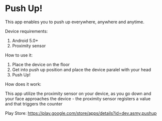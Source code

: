 # Push Up!
 
 This app enables you to push up everywhere, anywhere and anytime.
 
 Device requirements:
 
 1) Android 5.0+
 2) Proximity sensor
 
 How to use it:
 1) Place the device on the floor
 2) Get into push up position and place the device paralel with your head
 3) Push Up!
 
 How does it work:
 
 This app utilize the proximity sensor on your device, as you go down and your face approaches the device -
 the proximity sensor registers a value and that triggers the counter
 
 Play Store: https://play.google.com/store/apps/details?id=dev.asmy.pushup

